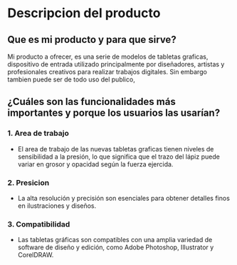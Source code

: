 # Descripcion del producto
## Que es mi producto y para que sirve?
Mi producto a ofrecer, es una serie de modelos de tabletas graficas, dispositivo de entrada utilizado principalmente por diseñadores, artistas y profesionales creativos para realizar trabajos digitales. Sin embargo tambien puede ser de todo uso del publico, 

## ¿Cuáles son las funcionalidades más importantes y porque los usuarios las usarían?

### 1. **Area de trabajo**
   - El area de trabajo de las nuevas tabletas graficas tienen niveles de sensibilidad a la presión, lo que significa que el trazo del lápiz puede variar en grosor y opacidad según la fuerza ejercida. 

   ### 2. **Presicion**
   - La alta resolución y precisión son esenciales para obtener detalles finos en ilustraciones y diseños. 


   ### 3. **Compatibilidad**
   - Las tabletas gráficas son compatibles con una amplia variedad de software de diseño y edición, como Adobe Photoshop, Illustrator y CorelDRAW. 

